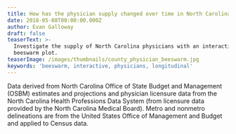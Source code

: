 ```yaml
---
title: How has the physician supply changed over time in North Carolina counties?
date: 2018-05-08T00:00:00.000Z
author: Evan Galloway
draft: false
teaserText: >-
  Investigate the supply of North Carolina physicians with an interactive
  beeswarm plot.
teaserImage: /images/thumbnails/county_physician_beeswarm.jpg
keywords: 'beeswarm, interactive, physicians, longitudinal'
---
```


<div id='chart-title'></div>
<div id='viewof-year'></div>
<div id='beeswarm' ></div>
Data derived from North Carolina Office of State Budget and Management (OSBM) estimates and projections and physician licensure data from the North Carolina Health Professions Data System (from licensure data provided by the North Carolina Medical Board). Metro and nonmetro delineations are from the United States Office of Management and Budget and applied to Census data.

<script type="module">
  // Load the Observable runtime and inspector.
  import {Runtime, Inspector} from "https://unpkg.com/@observablehq/notebook-runtime?module";

  import notebook from "/county_physician_beeswarm/county_physician_beeswarm.js";


  const renders = {
    "chart-title": "#chart-title",
    "viewof year": "#viewof-year",
    "beeswarm": "#beeswarm",
  };

  for (let i in renders)
    renders[i] = document.querySelector(renders[i]);

  Runtime.load(notebook, (variable) => {
    if (renders[variable.name]){
      return new Inspector(renders[variable.name]);
    } else {return true;}
  });


//   document.querySelector('.blog').appendChild(document.querySelector('.byline'));
</script>
